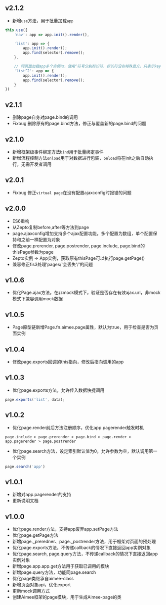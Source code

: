 v2.1.2
---
* 新增``use``方法，用于批量加载``app``
```js
this.use({
	'nav': app => app.init().render(),

	'list': app => {
		app.init().render();
		app.find(selector).remove();
	},

	// 同页面加载app多个实例时，使用^符号分割标识符，标识符没有特殊意义，只表示key的唯一性
	'list^2': app => {
		app.init().render();
		app.find(selector).remove();
	}
})
```

v2.1.1
---
* 删除page自身对page.bind的调用
* Fixbug 删除原有的page.bind方法，修正与覆盖新的page.bind的问题

v2.1.0
---
* 新增框架级事件绑定方法``bind``用于批量绑定事件
* 新增流程控制方法``onload``用于对数据进行包装，``onload``将在init之后自动执行，无需开发者调用

v2.0.1
---
* Fixbug 修正``virtual page``在没有配置ajaxconfig时报错的问题

v2.0.0
---
* ES6重构
* 从Zepto复制before,after等方法到page
* page.ajaxconfig增加支持多个ajax配置功能，多个配置为数组，单个配置保持和之前一样配置为对象
* 修改page.prerender, page.postrender, page.include, page.bind的thisPage参数为page
* Zepto实例 => App实例，获取原有thisPage可以执行page.getPage()
* 兼容修正fis3处理'pages/'会丢失'/'的问题

v1.0.6
---
* 优化Page.ajax方法，在非mock模式下，验证是否存在有效ajax.url，非mock模式下兼容调用mock数据

v1.0.5
---
* Page原型链新增Page.fn.aimee.page属性，默认为true，用于检查是否为页面实例

v1.0.4
---
* 修改page.exports回调的this指向，修改后指向调用的app

v1.0.3
---
* 优化page.exports方法，允许传入数据快捷调用
```javascript
page.exports('list', data);
```


v1.0.2
---
* 优化page.render前后方法注册顺序，优化app.pagerender触发时机  
```
page.include > page.prerender > page.bind > page.render > app.pagerender > page.postrender
```   
* 优化page.search方法，设定索引默认值为0，允许参数为空，默认调用第一个实例
```javascript
page.search('app')
```


v1.0.1
---
* 新增对app.pagerender的支持
* 更新说明文档


v1.0.0
---
* 优化page.render方法，支持app废弃app.setPage方法
* 优化page.getPage方法
* 新增page._preredner、page._postrender方法，用于框架对页面的预处理
* 优化page.exports方法，不传递callback的情况下直接返回app实例对象
* 优化page.search,  page.query方法，不传递callback的情况下直接返回app实例对象
* 新增page.app.app.get方法用于获取已调用的模块
* 新增page.query方法，功能同page.search
* 优化page类继承自aimee-class
* 新增页面对象api，优化export
* 更新mock调用方式
* 创建Aimee框架的page模块，用于生成Aimee-page的类
